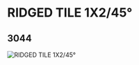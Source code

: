 # RIDGED TILE 1X2/45°
## 3044
![RIDGED TILE 1X2/45°](https://lc-www-live-s.legocdn.com/media/bricks/5/2/4121662.jpg)